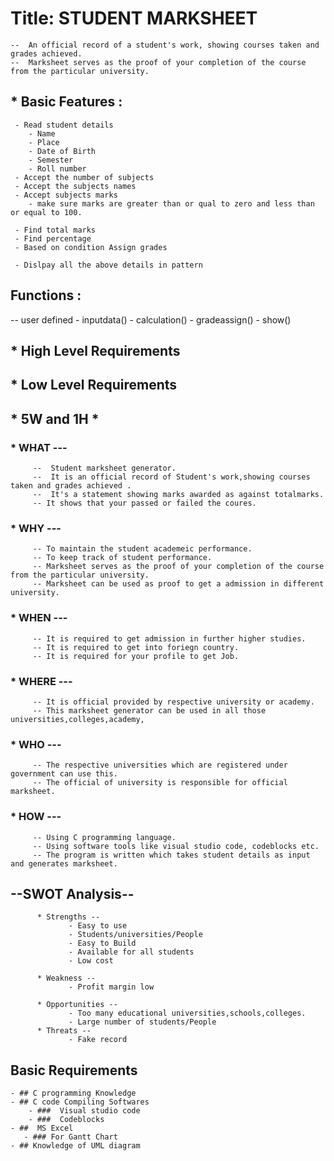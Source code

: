 #  Title:    STUDENT MARKSHEET

    --  An official record of a student's work, showing courses taken and grades achieved.
    --  Marksheet serves as the proof of your completion of the course from the particular university.
     
## * Basic Features : 
     - Read student details
        - Name
        - Place
        - Date of Birth
        - Semester
        - Roll number
     - Accept the number of subjects
     - Accept the subjects names
     - Accept subjects marks
        - make sure marks are greater than or qual to zero and less than or equal to 100.
     
     - Find total marks
     - Find percentage
     - Based on condition Assign grades
     
     - Dislpay all the above details in pattern
     
     
## Functions :
   -- user defined
      - inputdata()
      - calculation()
      - gradeassign()
      - show()
     
## * High Level Requirements
## * Low Level Requirements




## * 5W  and  1H *
   
   ### * WHAT ---
         --  Student marksheet generator.
         --  It is an official record of Student's work,showing courses taken and grades achieved .
         --  It's a statement showing marks awarded as against totalmarks.
         -- It shows that your passed or failed the coures.
         
   ### * WHY ---
         -- To maintain the student academeic performance.
         -- To keep track of student performance.
         -- Marksheet serves as the proof of your completion of the course from the particular university.
         -- Marksheet can be used as proof to get a admission in different university.
         
   ### * WHEN ---
         -- It is required to get admission in further higher studies.
         -- It is required to get into foriegn country.
         -- It is required for your profile to get Job.
         
   ### * WHERE ---
         -- It is official provided by respective university or academy.
         -- This marksheet generator can be used in all those universities,colleges,academy,
         
   ### * WHO ---
         -- The respective universities which are registered under government can use this.
         -- The official of university is responsible for official marksheet.
         
   ### * HOW ---
         -- Using C programming language.
         -- Using software tools like visual studio code, codeblocks etc.
         -- The program is written which takes student details as input and generates marksheet.
         
         
         
  ##  --SWOT Analysis--
          * Strengths --
                 - Easy to use
                 - Students/universities/People
                 - Easy to Build
                 - Available for all students
                 - Low cost
                 
          * Weakness --
                 - Profit margin low
          
          * Opportunities --
                 - Too many educational universities,schools,colleges.
                 - Large number of students/People
          * Threats --
                 - Fake record
         
         
         
## Basic Requirements

    - ## C programming Knowledge
    - ## C code Compiling Softwares
        - ###  Visual studio code 
        - ###  Codeblocks
    - ##  MS Excel
       - ### For Gantt Chart
    - ## Knowledge of UML diagram
         

